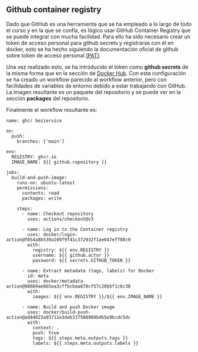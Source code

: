 ## Github container registry

Dado que GitHub es una herramienta que se ha empleado a lo largo de todo el curso y en la que se confía, es lógico usar GitHub Container Registry que se puede integrar con mucha facilidad.
Para ello ha sido necesario crear un token de acceso personal para github secrets y registrarse con él en docker, esto se ha hecho siguiendo la documentación oficial de github sobre token de acceso personal [(PAT)](https://docs.github.com/es/packages/working-with-a-github-packages-registry/working-with-the-container-registry).

Una vez realizado esto, se ha introducido el token como __github secrets__ de la misma forma que en la sección de [Docker Hub](./dockerhub_config.md). Con esta configuración se ha creado un workflow parecido al workflow anterior, pero con facilidades de variables de entorno debido a estar trabajando con GitHub. La imagen resultante es un paquete del repositorio y se puede ver en la sección __packages__ del repositorio.

Finalmente el workflow resultante es:

```
name: ghcr beziervice

on:
  push:
    branches: ['main']

env:
  REGISTRY: ghcr.io
  IMAGE_NAME: ${{ github.repository }}

jobs:
  build-and-push-image:
    runs-on: ubuntu-latest
    permissions:
      contents: read
      packages: write

    steps:
      - name: Checkout repository
        uses: actions/checkout@v3

      - name: Log in to the Container registry
        uses: docker/login-action@f054a8b539a109f9f41c372932f1ae047eff08c9
        with:
          registry: ${{ env.REGISTRY }}
          username: ${{ github.actor }}
          password: ${{ secrets.GITHUB_TOKEN }}

      - name: Extract metadata (tags, labels) for Docker
        id: meta
        uses: docker/metadata-action@98669ae865ea3cffbcbaa878cf57c20bbf1c6c38
        with:
          images: ${{ env.REGISTRY }}/${{ env.IMAGE_NAME }}

      - name: Build and push Docker image
        uses: docker/build-push-action@ad44023a93711e3deb337508980b4b5e9bcdc5dc
        with:
          context: .
          push: true
          tags: ${{ steps.meta.outputs.tags }}
          labels: ${{ steps.meta.outputs.labels }}
```